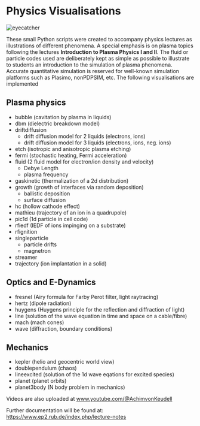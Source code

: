 # Physics Visualisations

![eyecatcher](https://user-images.githubusercontent.com/100088227/209437970-9c330da3-e5ef-4a33-9812-a1c5cda53f42.gif)

These small Python scripts were created to accompany physics lectures as illustrations of different phenomena. A special emphasis is on plasma topics following the lectures <b>Introduction to Plasma Physics I and II</b>. The fluid or particle codes used are deliberately kept as simple as possible to illustrate to students an introduction to the simulation of plasma phenomena. Accurate quantitative simulation is reserved for well-known simulation platforms such as Plasimo, nonPDPSIM, etc. The following visualisations are implemented

## Plasma physics
* bubble (cavitation by plasma in liquids)
* dbm (dielectric breakdown model)
* driftdiffusion
  - drift diffusion model for 2 liquids (electrons, ions)
  - drift diffusion model for 3 liquids (electrons, ions, neg. ions)
* etch (isotropic and anisotropic plasma etching)
* fermi (stochastic heating, Fermi acceleration)
* fluid (2 fluid model for electron/ion density and velocity)
  - Debye Length
  - plasma frequency
* gaskinetic (thermalization of a 2d distribution)
* growth (growth of interfaces via random deposition)
  - ballistic deposition
  - surface diffusion
* hc (hollow cathode effect) 
* mathieu (trajectory of an ion in a quadrupole)
* pic1d (1d particle in cell code)
* rfiedf (IEDF of ions impinging on a substrate)
* rfignition 
* singleparticle
  - particle drifts
  - magnetron
* streamer
* trajectory (ion implantation in a solid)

## Optics and E-Dynamics
* fresnel (Airy formula for Farby Perot filter, light raytracing)  
* hertz (dipole radiation)
* huygens (Huygens principle for the reflection and diffraction of light)
* line (solution of the wave equation in time and space on a cable/fibre)
* mach (mach cones)
* wave (diffraction, boundary conditions)

## Mechanics
* kepler (helio and geocentric world view)
* doublependulum (chaos)
* lineexcited (solution of the 1d wave eqations for excited species)
* planet (planet orbits)
* planet3body (N body problem in mechanics)

Videos are also uploaded at www.youtube.com/@AchimvonKeudell

Further documentation will be found at: https://www.ep2.rub.de/index.php/lecture-notes
